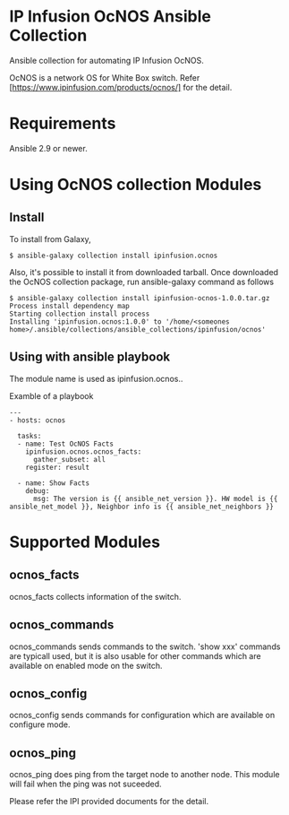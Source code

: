 # IP Infusion OcNOS Ansible Collection

Ansible collection for automating IP Infusion OcNOS.

OcNOS is a network OS for White Box switch. Refer [https://www.ipinfusion.com/products/ocnos/] for the detail.

# Requirements
Ansible 2.9 or newer.

# Using OcNOS collection Modules

## Install
To install from Galaxy,
```
$ ansible-galaxy collection install ipinfusion.ocnos
```

Also, it's possible to install it from downloaded tarball.
Once downloaded the OcNOS collection package, run ansible-galaxy command as follows
```
$ ansible-galaxy collection install ipinfusion-ocnos-1.0.0.tar.gz       
Process install dependency map
Starting collection install process
Installing 'ipinfusion.ocnos:1.0.0' to '/home/<someones home>/.ansible/collections/ansible_collections/ipinfusion/ocnos'
```

## Using with ansible playbook
The module name is used as ipinfusion.ocnos.<module>.

Examble of a playbook
```
---
- hosts: ocnos

  tasks:
  - name: Test OcNOS Facts
    ipinfusion.ocnos.ocnos_facts:
      gather_subset: all
    register: result

  - name: Show Facts
    debug:
      msg: The version is {{ ansible_net_version }}. HW model is {{ ansible_net_model }}, Neighbor info is {{ ansible_net_neighbors }}
```


# Supported Modules

## ocnos_facts
ocnos_facts collects information of the switch.

## ocnos_commands
ocnos_commands sends commands to the switch. 
'show xxx' commands are typicall used, but it is also usable for other commands which are available on enabled mode on the switch.

## ocnos_config
ocnos_config sends commands for configuration which are available on configure mode.

## ocnos_ping
ocnos_ping does ping from the target node to another node. This module will fail when the ping was not suceeded.


Please refer the IPI provided documents for the detail.

